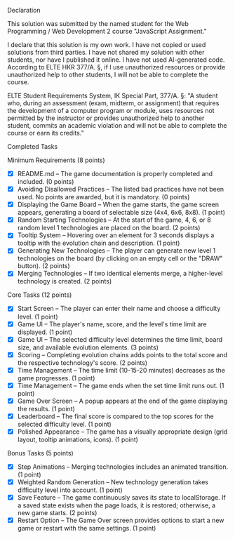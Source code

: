Declaration

<Mirhuseyn Abdullazada>
<HCDNTH>

This solution was submitted by the named student for the Web Programming / Web Development 2 course "JavaScript Assignment."

I declare that this solution is my own work. I have not copied or used solutions from third parties. I have not shared my solution with other students, nor have I published it online. I have not used AI-generated code. According to ELTE HKR 377/A. §, if I use unauthorized resources or provide unauthorized help to other students, I will not be able to complete the course.

ELTE Student Requirements System, IK Special Part, 377/A. §: "A student who, during an assessment (exam, midterm, or assignment) that requires the development of a computer program or module, uses resources not permitted by the instructor or provides unauthorized help to another student, commits an academic violation and will not be able to complete the course or earn its credits."

Completed Tasks

Minimum Requirements (8 points)
- [X] README.md – The game documentation is properly completed and included. (0 points)
- [X] Avoiding Disallowed Practices – The listed bad practices have not been used. No points are awarded, but it is mandatory. (0 points)
- [X] Displaying the Game Board – When the game starts, the game screen appears, generating a board of selectable size (4x4, 6x6, 8x8). (1 point)
- [X] Random Starting Technologies – At the start of the game, 4, 6, or 8 random level 1 technologies are placed on the board. (2 points)
- [X] Tooltip System – Hovering over an element for 3 seconds displays a tooltip with the evolution chain and description. (1 point)
- [X] Generating New Technologies – The player can generate new level 1 technologies on the board (by clicking on an empty cell or the "DRAW" button). (2 points)
- [X] Merging Technologies – If two identical elements merge, a higher-level technology is created. (2 points)

Core Tasks (12 points)
- [X] Start Screen – The player can enter their name and choose a difficulty level. (1 point)
- [X] Game UI – The player's name, score, and the level's time limit are displayed. (1 point)
- [X] Game UI – The selected difficulty level determines the time limit, board size, and available evolution elements. (3 points)
- [X] Scoring – Completing evolution chains adds points to the total score and the respective technology's score. (2 points)
- [X] Time Management – The time limit (10-15-20 minutes) decreases as the game progresses. (1 point)
- [X] Time Management – The game ends when the set time limit runs out. (1 point)
- [X] Game Over Screen – A popup appears at the end of the game displaying the results. (1 point)
- [X] Leaderboard – The final score is compared to the top scores for the selected difficulty level. (1 point)
- [X] Polished Appearance – The game has a visually appropriate design (grid layout, tooltip animations, icons). (1 point)

Bonus Tasks (5 points)
- [X] Step Animations – Merging technologies includes an animated transition. (1 point)
- [X] Weighted Random Generation – New technology generation takes difficulty level into account. (1 point)
- [X] Save Feature – The game continuously saves its state to localStorage. If a saved state exists when the page loads, it is restored; otherwise, a new game starts. (2 points)
- [X] Restart Option – The Game Over screen provides options to start a new game or restart with the same settings. (1 point)